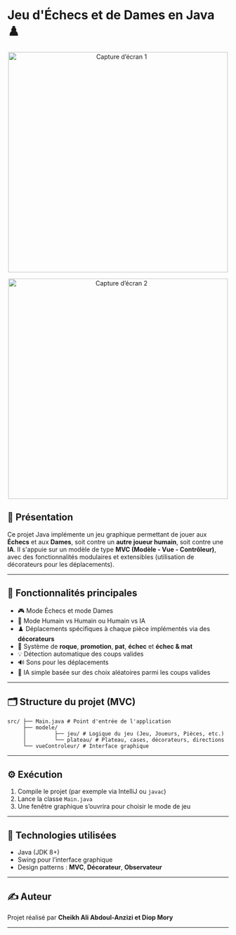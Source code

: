# Jeu d'Échecs et de Dames en Java ♟️
<p align="center">
  <img src="https://github.com/user-attachments/assets/bc5cda56-025b-475a-a61b-eff8a229ae06" alt="Capture d’écran 1" width="500"/>
</p>

<p align="center">
  <img src="https://github.com/user-attachments/assets/ae643feb-563f-4966-b107-1c18eff91464" alt="Capture d’écran 2" width="500"/>
</p>


## 📌 Présentation

Ce projet Java implémente un jeu graphique permettant de jouer aux **Échecs** et aux **Dames**, soit contre un **autre joueur humain**, soit contre une **IA**. Il s'appuie sur un modèle de type **MVC (Modèle - Vue - Contrôleur)**, avec des fonctionnalités modulaires et extensibles (utilisation de décorateurs pour les déplacements).

---

## 🚀 Fonctionnalités principales

- 🎮 Mode Échecs et mode Dames
- 👥 Mode Humain vs Humain ou Humain vs IA
- ♟️ Déplacements spécifiques à chaque pièce implémentés via des **décorateurs**
- 🔄 Système de **roque**, **promotion**, **pat**, **échec** et **échec & mat**
- 💡 Détection automatique des coups valides
- 🔊 Sons pour les déplacements
- 🧠 IA simple basée sur des choix aléatoires parmi les coups valides

---

## 🗂️ Structure du projet (MVC)
```
src/ ├── Main.java # Point d'entrée de l'application
     ├── modele/ 
     │         ├── jeu/ # Logique du jeu (Jeu, Joueurs, Pièces, etc.)
     │         └── plateau/ # Plateau, cases, décorateurs, directions 
     └── vueControleur/ # Interface graphique 
```
---

## ⚙️ Exécution

1. Compile le projet (par exemple via IntelliJ ou `javac`)
2. Lance la classe `Main.java`
3. Une fenêtre graphique s’ouvrira pour choisir le mode de jeu

---

## 🧩 Technologies utilisées

- Java (JDK 8+)
- Swing pour l’interface graphique
- Design patterns : **MVC**, **Décorateur**, **Observateur**

---

## ✍️ Auteur

Projet réalisé par **Cheikh Ali Abdoul-Anzizi et Diop Mory**

---

